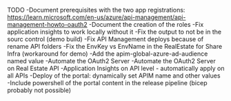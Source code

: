 TODO
-Document prerequisites with the two app registrations: https://learn.microsoft.com/en-us/azure/api-management/api-management-howto-oauth2
-Document the creation of the roles
-Fix application insights to work locally without it
-Fix the output to not be in the sourc control (demo build)
-Fix API Management deploys because of rename API folders
-Fix the EnvKey vs EnvName in the RealEstate for Share Infra (workaround for demo)
-Add the apim-global-azure-ad-audience named value
-Automate the OAuth2 Server
-Automate the OAuth2 Server on Real Estate API
-Application Insights on API level - automatically apply on all APIs
-Deploy of the portal: dynamically set APIM name and other values
-Include powershell of the portal content in the release pipeline (bicep probably not possible)